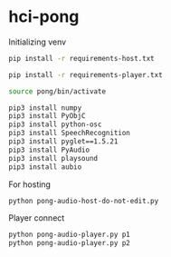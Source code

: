 # hci-pong
Initializing venv
``` bash
pip install -r requirements-host.txt

pip install -r requirements-player.txt

source pong/bin/activate

pip3 install numpy
pip3 install PyObjC
pip3 install python-osc
pip3 install SpeechRecognition
pip3 install pyglet==1.5.21
pip3 install PyAudio
pip3 install playsound
pip3 install aubio
```
For hosting
``` bash
python pong-audio-host-do-not-edit.py
```
Player connect
``` bash
python pong-audio-player.py p1
python pong-audio-player.py p2
```
